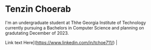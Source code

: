 # Tenzin Choerab
I'm an undergraduate student at Thhe Georgia Institute of Technology currently pursuing a Bachelors in Computer Science and planning on gradutating December of 2023.

Link text Here](https://www.linkedin.com/in/tchoe711/) | 

